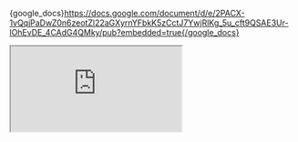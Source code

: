 {google_docs}https://docs.google.com/document/d/e/2PACX-1vQqjPaDwZ0n6zeotZl22aGXyrnYFbkK5zCctJ7YwjRlKg_5u_cft9QSAE3Ur-lOhEvDE_4CAdG4QMky/pub?embedded=true{/google_docs}
<iframe src="https://docs.google.com/document/d/e/2PACX-1vQqjPaDwZ0n6zeotZl22aGXyrnYFbkK5zCctJ7YwjRlKg_5u_cft9QSAE3Ur-lOhEvDE_4CAdG4QMky/pub?embedded=true"></iframe>
